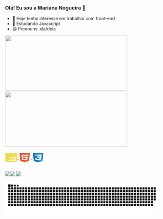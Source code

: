 ### Olá! Eu sou a Mariana Nogueira 👋

- 🔭 Hoje tenho interesse em trabalhar com front-end
- 🌱 Estudando Javascript
- 😄 Pronouns: ela/dela

<div>
  <a href="https://github.com/mariana-nogueira21">
  <img height="180em" width="400px" src="https://github-readme-stats.vercel.app/api?username=mariana-nogueira21&show_icons=true&theme=dracula&include_all_commits=true&count_private=true"/>
  <img height="180em" width="400px" src="https://github-readme-stats.vercel.app/api/top-langs/?username=mariana-nogueira21&layout=compact&langs_count=7&theme=dracula"/>
</div>

<div style="display: inline_block"><br>
  <img align="center" alt="Mari-Js" height="30" width="40" src="https://raw.githubusercontent.com/devicons/devicon/master/icons/javascript/javascript-plain.svg">
  <!-- <img align="center" alt="Mari-React" height="30" width="40" src="https://raw.githubusercontent.com/devicons/devicon/master/icons/react/react-original.svg"> -->
  <img align="center" alt="Mari-HTML" height="30" width="40" src="https://raw.githubusercontent.com/devicons/devicon/master/icons/html5/html5-original.svg">
  <img align="center" alt="Mari-CSS" height="30" width="40" src="https://raw.githubusercontent.com/devicons/devicon/master/icons/css3/css3-original.svg">
  <!--<img align="right" alt="Mari" src="https://cdn.discordapp.com/attachments/795358919417397249/825430589581688872/hi.gif">
</div> -->
  
##
  
<div> 
  <a href="https://instagram.com/mariananogueira21" target="_blank"><img src="https://img.shields.io/badge/-Instagram-%23E4405F?style=for-the-badge&logo=instagram&logoColor=white" target="_blank"></a 
  <a href = "mailto:mariana.nogueira21@gmail.com"><img src="https://img.shields.io/badge/-Gmail-%23333?style=for-the-badge&logo=gmail&logoColor=white" target="_blank"></a>
  <a href="https://www.linkedin.com/in/mariana-nogueira-de-carvalho-0aa954209/" target="_blank"><img src="https://img.shields.io/badge/-LinkedIn-%230077B5?style=for-the-badge&logo=linkedin&logoColor=white" target="_blank"></a> 
 
  ![Snake animation](https://github.com/mariana-nogueira21/mariana-nogueira21/blob/output/github-contribution-grid-snake.svg)
 
</div>

<!--
**mariana-nogueira21/mariana-nogueira21** is a ✨ _special_ ✨ repository because its `README.md` (this file) appears on your GitHub profile.

Here are some ideas to get you started:

- 🔭 I’m currently working on ...
- 🌱 I’m currently learning ...
- 👯 I’m looking to collaborate on ...
- 🤔 I’m looking for help with ...
- 💬 Ask me about ...
- 📫 How to reach me: ...
- 😄 Pronouns: ...
- ⚡ Fun fact: ...
-->
